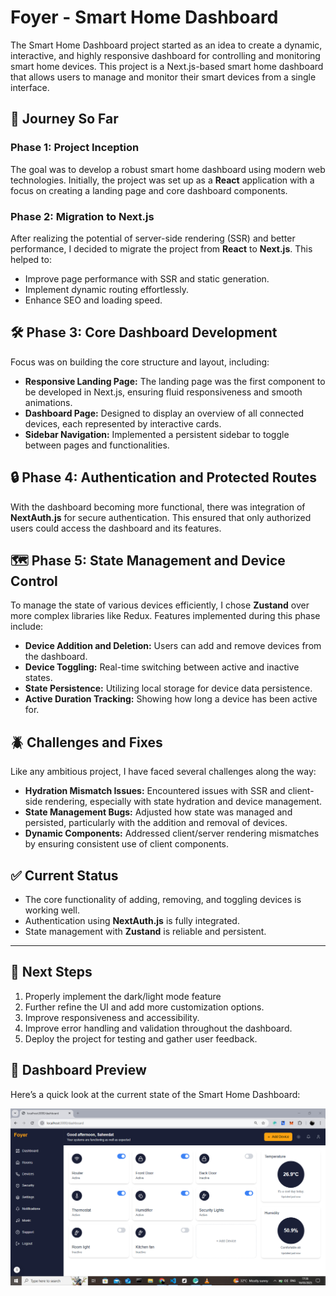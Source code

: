 
# Foyer - Smart Home Dashboard

The Smart Home Dashboard project started as an idea to create a dynamic, interactive, and highly responsive dashboard for controlling and monitoring smart home devices. This project is a Next.js-based smart home dashboard that allows users to manage and monitor their smart devices from a single interface.


## 🚀 Journey So Far

### **Phase 1: Project Inception**
The goal was to develop a robust smart home dashboard using modern web technologies. Initially, the project was set up as a **React** application with a focus on creating a landing page and core dashboard components.

### **Phase 2: Migration to Next.js**
After realizing the potential of server-side rendering (SSR) and better performance, I decided to migrate the project from **React** to **Next.js**. This helped to:
- Improve page performance with SSR and static generation.
- Implement dynamic routing effortlessly.
- Enhance SEO and loading speed.


## 🛠️ **Phase 3: Core Dashboard Development**
Focus was on building the core structure and layout, including:
- **Responsive Landing Page:** The landing page was the first component to be developed in Next.js, ensuring fluid responsiveness and smooth animations.
- **Dashboard Page:** Designed to display an overview of all connected devices, each represented by interactive cards.
- **Sidebar Navigation:** Implemented a persistent sidebar to toggle between pages and functionalities.


## 🔒 **Phase 4: Authentication and Protected Routes**
With the dashboard becoming more functional, there was integration of **NextAuth.js** for secure authentication. This ensured that only authorized users could access the dashboard and its features.


## 🗺️ **Phase 5: State Management and Device Control**
To manage the state of various devices efficiently, I chose **Zustand** over more complex libraries like Redux. Features implemented during this phase include:
- **Device Addition and Deletion:** Users can add and remove devices from the dashboard.
- **Device Toggling:** Real-time switching between active and inactive states.
- **State Persistence:** Utilizing local storage for device data persistence.
- **Active Duration Tracking:** Showing how long a device has been active for.


## 🪲 **Challenges and Fixes**
Like any ambitious project, I have faced several challenges along the way:
- **Hydration Mismatch Issues:** Encountered issues with SSR and client-side rendering, especially with state hydration and device management.
- **State Management Bugs:** Adjusted how state was managed and persisted, particularly with the addition and removal of devices.
- **Dynamic Components:** Addressed client/server rendering mismatches by ensuring consistent use of client components.


## ✅ **Current Status**
- The core functionality of adding, removing, and toggling devices is working well.
- Authentication using **NextAuth.js** is fully integrated.
- State management with **Zustand** is reliable and persistent.

---

## 🚧 **Next Steps**
1. Properly implement the dark/light mode feature
2. Further refine the UI and add more customization options.
3. Improve responsiveness and accessibility. 
4. Improve error handling and validation throughout the dashboard.
5. Deploy the project for testing and gather user feedback.


## 📸 Dashboard Preview

Here’s a quick look at the current state of the Smart Home Dashboard:

![Dashboard Screenshot](./public/dashboard.png)

